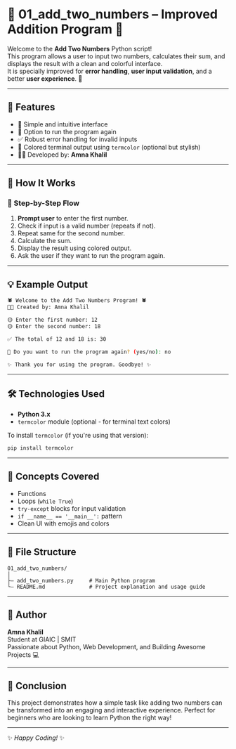 # 🧻 01_add_two_numbers – Improved Addition Program 🚀

Welcome to the **Add Two Numbers** Python script!  
This program allows a user to input two numbers, calculates their sum, and displays the result with a clean and colorful interface.  
It is specially improved for **error handling**, **user input validation**, and a better **user experience**. 🌟

---

## 📌 Features

- 🎯 Simple and intuitive interface
- 🔁 Option to run the program again
- ✅ Robust error handling for invalid inputs
- 🎨 Colored terminal output using `termcolor` (optional but stylish)
- 👩‍💼 Developed by: **Amna Khalil**

---

## 📂 How It Works

### 🔹 Step-by-Step Flow

1. **Prompt user** to enter the first number.
2. Check if input is a valid number (repeats if not).
3. Repeat same for the second number.
4. Calculate the sum.
5. Display the result using colored output.
6. Ask the user if they want to run the program again.

---

## 💡 Example Output

```bash
🕷️ Welcome to the Add Two Numbers Program! 🕷️
👩‍💼 Created by: Amna Khalil

🟡 Enter the first number: 12
🟡 Enter the second number: 18

✅ The total of 12 and 18 is: 30

🔁 Do you want to run the program again? (yes/no): no

✨ Thank you for using the program. Goodbye! ✨
```

---

## 🛠️ Technologies Used

- **Python 3.x**
- `termcolor` module (optional - for terminal text colors)

To install `termcolor` (if you're using that version):
```bash
pip install termcolor
```

---

## 🧠 Concepts Covered

- Functions
- Loops (`while True`)
- `try-except` blocks for input validation
- `if __name__ == '__main__':` pattern
- Clean UI with emojis and colors

---

## 📁 File Structure

```
01_add_two_numbers/
│
├— add_two_numbers.py     # Main Python program
└— README.md              # Project explanation and usage guide
```

---

## 🤝 Author

**Amna Khalil**  
Student at GIAIC | SMIT  
Passionate about Python, Web Development, and Building Awesome Projects 💻

---

## 🏑️ Conclusion

This project demonstrates how a simple task like adding two numbers can be transformed into an engaging and interactive experience. Perfect for beginners who are looking to learn Python the right way!

---

✨ _Happy Coding!_ ✨

